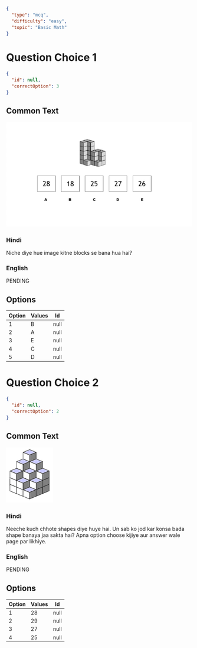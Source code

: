 ```json
{
  "type": "mcq",
  "difficulty": "easy",
  "topic": "Basic Math"
}
```

# Question Choice 1
```json
{
  "id": null,
  "correctOption": 3
}
```
## Common Text
![](images/question_14/choice1.png)

### Hindi
Niche diye hue image kitne blocks se bana hua hai?

### English
PENDING

## Options
| Option | Values |Id     |
|:-------|:-------|:-----:|
| 1      | B      |null   |
| 2      | A      |null   |
| 3      | E      |null   |
| 4      | C      |null   |
| 5      | D      |null   |


# Question Choice 2
```json
{
  "id": null,
  "correctOption": 2
}
```
## Common Text
![](images/question_14/choice2.gif)

### Hindi
Neeche kuch chhote shapes diye huye hai. Un sab ko jod kar konsa bada shape banaya jaa sakta hai? Apna option choose kijiye aur answer wale page par likhiye.

### English
PENDING

## Options
| Option | Values |Id     |
|:-------|:-------|:-----:|
| 1      | 28     |null   |
| 2      | 29     |null   |
| 3      | 27     |null   |
| 4      | 25     |null   |
